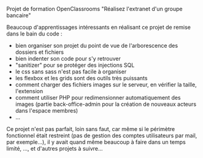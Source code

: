 Projet de formation OpenClassrooms "Réalisez l'extranet d'un groupe bancaire"

Beaucoup d'apprentissages intéressants en réalisant ce projet de remise dans le bain du code :

- bien organiser son projet du point de vue de l'arborescence des dossiers et fichiers
- bien indenter son code pour s'y retrouver
- "sanitizer" pour se protéger des injections SQL
- le css sans sass n'est pas facile à organiser
- les flexbox et les grids sont des outils très puissants
- comment charger des fichiers images sur le serveur, en vérifier la taille, l'extension
- comment utiliser PHP pour redimensionner automatiquement des images (partie back-office-admin pour la création de nouveaux acteurs dans l'espace membres)
- ...

Ce projet n'est pas parfait, loin sans faut, car même si le périmètre fonctionnel était restreint (pas de gestion des comptes utilisateurs par mail, par exemple...), il y avait quand même beaucoup à faire dans un temps limité, ..., et d'autres projets à suivre...




